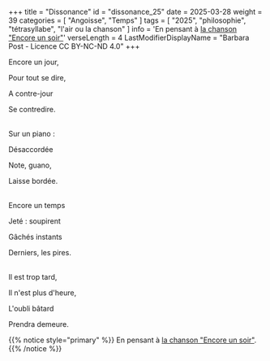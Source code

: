 +++
title = "Dissonance"
id = "dissonance_25"
date = 2025-03-28
weight = 39
categories = [ "Angoisse", "Temps" ]
tags = [ "2025", "philosophie", "tétrasyllabe", "l'air ou la chanson" ]
info = 'En pensant à [la chanson "Encore un soir"](https://fr.wikipedia.org/wiki/Encore_un_soir_(chanson))'
verseLength = 4
LastModifierDisplayName = "Barbara Post - Licence CC BY-NC-ND 4.0"
+++

Encore un jour,

Pour tout se dire,

A contre-jour

Se contredire.

 \
Sur un piano :

Désaccordée

Note, guano,

Laisse bordée.

 \
Encore un temps

Jeté : soupirent

Gâchés instants

Derniers, les pires.

 \
Il est trop tard,

Il n'est plus d'heure,

L'oubli bâtard

Prendra demeure.

{{% notice style="primary" %}}
En pensant à [la chanson "Encore un soir"](https://fr.wikipedia.org/wiki/Encore_un_soir_(chanson)).
{{% /notice %}}
